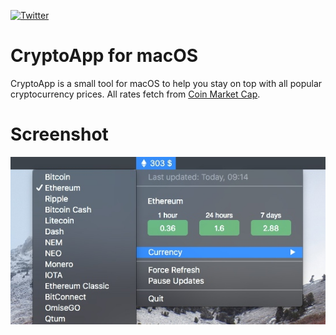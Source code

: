 [![Twitter](https://img.shields.io/badge/twitter-%40enzo__sterro-blue.svg)](https://twitter.com/enzo_sterro)

# CryptoApp for macOS

CryptoApp is a small tool for macOS to help you stay on top with all popular cryptocurrency prices. All rates fetch from [Coin Market Cap](https://api.coinmarketcap.com).

# Screenshot
![alt text](Images/screenshot.jpg?raw=true "Screenshot")
